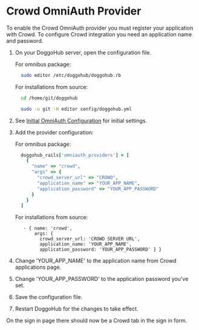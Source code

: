 # Crowd OmniAuth Provider

To enable the Crowd OmniAuth provider you must register your application with Crowd. To configure Crowd integration you need an application name and password.  

1.  On your DoggoHub server, open the configuration file.

    For omnibus package:

    ```sh
      sudo editor /etc/doggohub/doggohub.rb
    ```

    For installations from source:

    ```sh
      cd /home/git/doggohub

      sudo -u git -H editor config/doggohub.yml
    ```

1.  See [Initial OmniAuth Configuration](omniauth.md#initial-omniauth-configuration) for initial settings.

1.  Add the provider configuration:

    For omnibus package:

    ```ruby
      doggohub_rails['omniauth_providers'] = [
        {
          "name" => "crowd",
          "args" => { 
            "crowd_server_url" => "CROWD",
            "application_name" => "YOUR_APP_NAME",
            "application_password" => "YOUR_APP_PASSWORD"
          }
        }
      ]
    ```

    For installations from source:

    ```
       - { name: 'crowd',
           args: {
             crowd_server_url: 'CROWD SERVER URL',
             application_name: 'YOUR_APP_NAME',
             application_password: 'YOUR_APP_PASSWORD' } }
    ```

1.  Change 'YOUR_APP_NAME' to the application name from Crowd applications page.

1.  Change 'YOUR_APP_PASSWORD' to the application password you've set.

1.  Save the configuration file.

1.  Restart DoggoHub for the changes to take effect.

On the sign in page there should now be a Crowd tab in the sign in form.